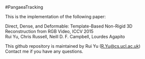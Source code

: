 #PangaeaTracking

This is the implementation of the following paper:

Direct, Dense, and Deformable: Template-Based Non-Rigid 3D Reconstruction from RGB Video, ICCV 2015  
Rui Yu, Chris Russell, Neill D. F. Campbell, Lourdes Agapito

This github repository is maintained by Rui Yu (R.Yu@cs.ucl.ac.uk)  
Contact me if you have any questions.


